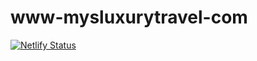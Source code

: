 # www-mysluxurytravel-com
[![Netlify Status](https://api.netlify.com/api/v1/badges/a3f3cdac-d56e-4049-9651-5e003bbfb0f2/deploy-status)](https://app.netlify.com/sites/www-mysluxurytravel-com/deploys)

